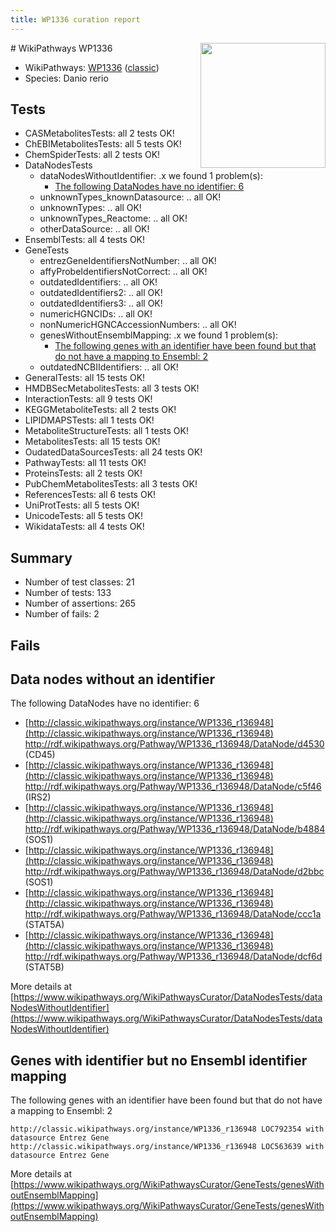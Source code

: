 ```yaml
---
title: WP1336 curation report
---
```


<img style="float: right; width: 200px" src="https://upload.wikimedia.org/wikipedia/commons/thumb/8/83/Wplogo_with_text_500.png/640px-Wplogo_with_text_500.png" />
# WikiPathways WP1336

* WikiPathways: [WP1336](https://wikipathways.org/pathways/WP1336) ([classic](https://classic.wikipathways.org/instance/WP1336))
* Species: Danio rerio
## Tests
* CASMetabolitesTests: all 2 tests OK!
* ChEBIMetabolitesTests: all 5 tests OK!
* ChemSpiderTests: all 2 tests OK!
* DataNodesTests
    * dataNodesWithoutIdentifier: .x we found 1 problem(s):
        * [The following DataNodes have no identifier: 6](#d2d32fa5)
    * unknownTypes_knownDatasource: .. all OK!
    * unknownTypes: .. all OK!
    * unknownTypes_Reactome: .. all OK!
    * otherDataSource: .. all OK!
* EnsemblTests: all 4 tests OK!
* GeneTests
    * entrezGeneIdentifiersNotNumber: .. all OK!
    * affyProbeIdentifiersNotCorrect: .. all OK!
    * outdatedIdentifiers: .. all OK!
    * outdatedIdentifiers2: .. all OK!
    * outdatedIdentifiers3: .. all OK!
    * numericHGNCIDs: .. all OK!
    * nonNumericHGNCAccessionNumbers: .. all OK!
    * genesWithoutEnsemblMapping: .x we found 1 problem(s):
        * [The following genes with an identifier have been found but that do not have a mapping to Ensembl: 2](#40286d84)
    * outdatedNCBIIdentifiers: .. all OK!
* GeneralTests: all 15 tests OK!
* HMDBSecMetabolitesTests: all 3 tests OK!
* InteractionTests: all 9 tests OK!
* KEGGMetaboliteTests: all 2 tests OK!
* LIPIDMAPSTests: all 1 tests OK!
* MetaboliteStructureTests: all 1 tests OK!
* MetabolitesTests: all 15 tests OK!
* OudatedDataSourcesTests: all 24 tests OK!
* PathwayTests: all 11 tests OK!
* ProteinsTests: all 2 tests OK!
* PubChemMetabolitesTests: all 3 tests OK!
* ReferencesTests: all 6 tests OK!
* UniProtTests: all 5 tests OK!
* UnicodeTests: all 5 tests OK!
* WikidataTests: all 4 tests OK!


## Summary

* Number of test classes: 21
* Number of tests: 133
* Number of assertions: 265
* Number of fails: 2

## Fails

<a name="d2d32fa5" />

## Data nodes without an identifier

The following DataNodes have no identifier: 6

* [http://classic.wikipathways.org/instance/WP1336_r136948](http://classic.wikipathways.org/instance/WP1336_r136948) http://rdf.wikipathways.org/Pathway/WP1336_r136948/DataNode/d4530 (CD45)
* [http://classic.wikipathways.org/instance/WP1336_r136948](http://classic.wikipathways.org/instance/WP1336_r136948) http://rdf.wikipathways.org/Pathway/WP1336_r136948/DataNode/c5f46 (IRS2)
* [http://classic.wikipathways.org/instance/WP1336_r136948](http://classic.wikipathways.org/instance/WP1336_r136948) http://rdf.wikipathways.org/Pathway/WP1336_r136948/DataNode/b4884 (SOS1)
* [http://classic.wikipathways.org/instance/WP1336_r136948](http://classic.wikipathways.org/instance/WP1336_r136948) http://rdf.wikipathways.org/Pathway/WP1336_r136948/DataNode/d2bbc (SOS1)
* [http://classic.wikipathways.org/instance/WP1336_r136948](http://classic.wikipathways.org/instance/WP1336_r136948) http://rdf.wikipathways.org/Pathway/WP1336_r136948/DataNode/ccc1a (STAT5A)
* [http://classic.wikipathways.org/instance/WP1336_r136948](http://classic.wikipathways.org/instance/WP1336_r136948) http://rdf.wikipathways.org/Pathway/WP1336_r136948/DataNode/dcf6d (STAT5B)


More details at [https://www.wikipathways.org/WikiPathwaysCurator/DataNodesTests/dataNodesWithoutIdentifier](https://www.wikipathways.org/WikiPathwaysCurator/DataNodesTests/dataNodesWithoutIdentifier)

<a name="40286d84" />

## Genes with identifier but no Ensembl identifier mapping

The following genes with an identifier have been found but that do not have a mapping to Ensembl: 2
```
http://classic.wikipathways.org/instance/WP1336_r136948 LOC792354 with datasource Entrez Gene
http://classic.wikipathways.org/instance/WP1336_r136948 LOC563639 with datasource Entrez Gene
```

More details at [https://www.wikipathways.org/WikiPathwaysCurator/GeneTests/genesWithoutEnsemblMapping](https://www.wikipathways.org/WikiPathwaysCurator/GeneTests/genesWithoutEnsemblMapping)

